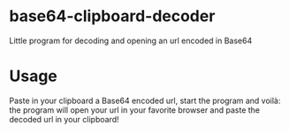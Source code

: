 # base64-clipboard-decoder
Little program for decoding and opening an url encoded in Base64

# Usage
Paste in your clipboard a Base64 encoded url, start the program and voilà: the program will open your url in your favorite browser and paste the decoded url in your clipboard!
